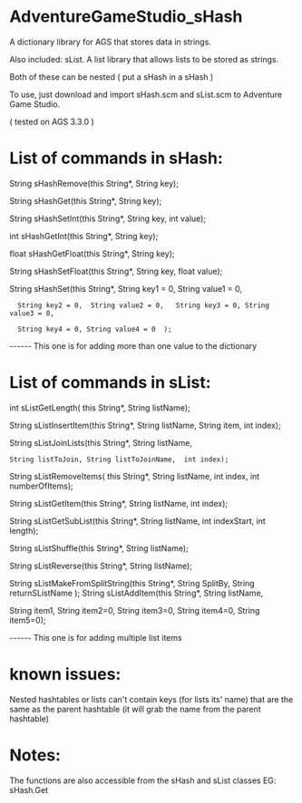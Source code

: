 # AdventureGameStudio_sHash

A dictionary library for AGS that stores data in strings.

Also included: sList. A list library that allows lists to be stored as strings. 

Both of these can be nested ( put a sHash in a sHash )

To use, just download and import sHash.scm and sList.scm to Adventure Game Studio. 

( tested on AGS 3.3.0 )

# List of commands in sHash:
String sHashRemove(this String*,  String key); 

String sHashGet(this String*,  String key);

String sHashSetInt(this String*,  String key, int value);

int sHashGetInt(this String*,  String key);

float sHashGetFloat(this String*,  String key);

String sHashSetFloat(this String*,  String key, float value);

String sHashSet(this String*,  String key1 = 0, String value1 = 0, 

      String key2 = 0,  String value2 = 0,   String key3 = 0, String value3 = 0, 
      
      String key4 = 0, String value4 = 0  );
      
------ This one is for adding more than one  value to the dictionary

# List of commands in sList:
int sListGetLength(  this String*,  String listName);

String sListInsertItem(this String*,  String listName, String item,  int index);

String sListJoinLists(this String*, String listName, 

    String listToJoin, String listToJoinName,  int index);
    
String sListRemoveItems(  this String*,  String listName, int index,  int numberOfItems);

String sListGetItem(this String*,  String listName,  int index);

String sListGetSubList(this String*,  String listName,  int indexStart, int length);

String sListShuffle(this String*, String listName);

String sListReverse(this String*, String listName);

String sListMakeFromSplitString(this String*,  String SplitBy, String returnSListName );
String sListAddItem(this String*,  String listName, 

  String item1, String item2=0, String item3=0, String item4=0, String item5=0);
  
------ This one is for adding multiple list items
 
 # known issues:
 
 Nested hashtables or lists can't contain keys (for lists its' name) that are the same as the parent hashtable (it will grab the name from the parent hashtable)

# Notes:
     
The functions are also accessible from the sHash and sList classes 
EG: sHash.Get
